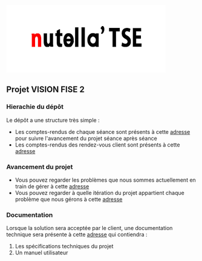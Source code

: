 ![Logo Les Nutella'TSE](/Logo.jpg)
## Projet VISION FISE 2

### Hierachie du dépôt
Le dépôt a une structure très simple :
* Les comptes-rendus de chaque séance sont présents à cette [adresse](https://github.com/TheSirC/LesNutella-TSE/tree/master/Compte%20-%20Rendus/Compte-Rendus%20S%C3%A9ance) pour suivre l'avancement du projet séance après séance
* Les comptes-rendus des rendez-vous client sont présents à cette [adresse](https://github.com/TheSirC/LesNutella-TSE/tree/master/Compte%20-%20Rendus/Compte-Rendus%20Rendez-vous%20Client)



### Avancement du projet
* Vous pouvez regarder les problèmes que nous sommes actuellement en train de gérer à cette [adresse](https://github.com/TheSirC/LesNutella-TSE/issues)
* Vous pouvez regarder à quelle itération du projet appartient chaque problème que nous gérons à cette [adresse](https://github.com/TheSirC/LesNutella-TSE/milestones)

### Documentation
Lorsque la solution sera acceptée par le client, une documentation technique sera présente à cette [adresse](https://github.com/TheSirC/LesNutella-TSE/wiki) qui contiendra :

1. Les spécifications techniques du projet
2. Un manuel utilisateur
